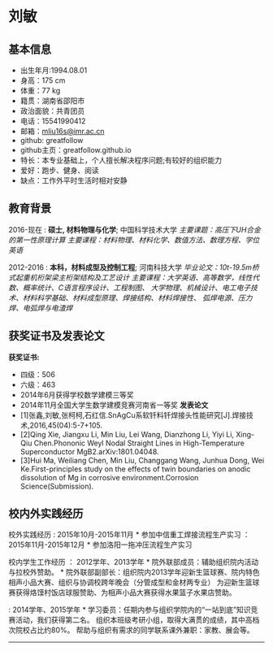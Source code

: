 刘敏
============

基本信息
----------------------------------------
* 出生年月:1994.08.01
* 身高：175 cm
* 体重：77 kg
* 籍贯：湖南省邵阳市
* 政治面貌：共青团员
* 电话：15541990412
* 邮箱：mliu16s@imr.ac.cn
* github: greatfollow
* github主页：greatfollow.github.io
* 特长：本专业基础上，个人擅长解决程序问题;有较好的组织能力
* 爱好：跑步、健身、阅读
* 缺点：工作外平时生活时相对安静

教育背景
---------
2016-现在
:   **硕士, 材料物理与化学**; 中国科学技术大学
    *主要课题：高压下UH合金的第一性原理计算*
    *主要课程：材料物理、材料化学、数值方法、数理方程、学位英语*

2012-2016
:   **本科，材料成型及控制工程**; 河南科技大学
    *毕业论文：10t-19.5m桥式起重机桁架梁主桁架结构及工艺设计*
    *主要课程：大学英语、高等数学，线性代数、概率统计、C语言程序设计、工程制图、
    大学物理、机械设计、电工电子技术、材料科学基础、材料成型原理、焊接结构、材料焊接性、
    弧焊电源、压力焊、电弧焊与电渣焊*

获奖证书及发表论文
----------
**获奖证书:**
* 四级：506
* 六级：463
* 2014年6月获得学校数学建模三等奖
* 2014年11月全国大学生数学建模竞赛河南省一等奖
**发表论文**
* [1]张鑫,刘敏,张柯柯,石红信.SnAgCu系软钎料钎焊接头性能研究[J].焊接技术,2016,45(04):5-7+105.
* [2]Qing Xie, Jiangxu Li, Min Liu, Lei Wang, Dianzhong Li, Yiyi Li, Xing-Qiu Chen.Phononic Weyl Nodal Straight Lines in High-Temperature Superconductor MgB2.arXiv:1801.04048.
* [3]Hui Ma, Weiliang Chen, Min Liu, Changgang Wang, Junhua Dong, Wei Ke.First-principles study on the effects of twin boundaries on anodic dissolution of Mg in corrosive environment.Corrosion Science(Submission).

校内外实践经历
--------------------

校外实践经历
:   2015年10月-2015年11月
    * 参加中信重工焊接流程生产实习
：  2015年11月-2015年12月
    * 参加洛阳一拖冲压流程生产实习

校内学生工作经历
：  2012学年、2013学年
    * 院外联部成员：辅助组织院内活动与拉校外赞助。
    * 院外联部副部长：组织院内2013学年迎新生篮球赛、院内特色相声小品大赛、组织与协调校跨年晚会（分管成型和金材两专业）
               为迎新生篮球赛获得烙馍村饭店球服赞助、为相声小品大赛获得水果篮子水果店赞助。

:   2014学年、2015学年
    * 学习委员：任期内参与组织学院内的“一站到底”知识竞赛活动，我们获得第二名。
               组织本班级考研小组，取得大满贯的成绩，其中高档次院校占比约80%。
               帮助与组织有需求的同学联系课外兼职：家教、展会等。

----
